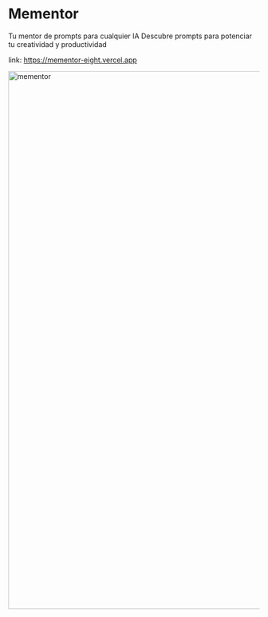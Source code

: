 # Mementor 
Tu mentor de prompts para cualquier IA
Descubre prompts para potenciar tu creatividad y productividad

link: https://mementor-eight.vercel.app

<img width="1920" height="1080" alt="mementor" src="https://github.com/user-attachments/assets/37f4c1d2-c7b5-43d6-b2e2-f95bfd60b8eb" />
